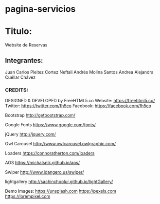 # pagina-servicios

# Titulo:
Website de Reservas

## Integrantes:
Juan Carlos Pleitez Cortez
Neftali Andrés Molina Santos
Andrea Alejandra Cuéllar Chávez

### CREDITS:
DESIGNED & DEVELOPED by FreeHTML5.co
Website: https://freehtml5.co/
Twitter: https://twitter.com/fh5co
Facebook: https://facebook.com/fh5co

Bootstrap
http://getbootstrap.com/

Google Fonts
https://www.google.com/fonts/

jQuery
http://jquery.com/

Owl Carousel
http://www.owlcarousel.owlgraphic.com/

Loaders
https://connoratherton.com/loaders

AOS
https://michalsnik.github.io/aos/

Swiper
http://www.idangero.us/swiper/

lightgallery
http://sachinchoolur.github.io/lightGallery/

Demo Images:
https://unsplash.com
https://pexels.com
https://lorempixel.com

